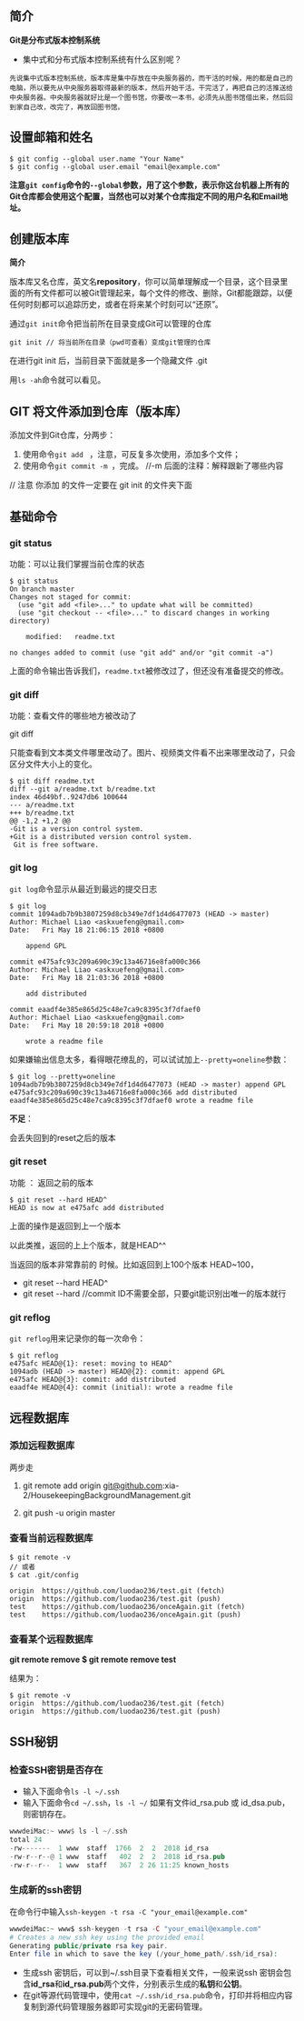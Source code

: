 ## 简介

**Git是分布式版本控制系统**

- 集中式和分布式版本控制系统有什么区别呢？

```
先说集中式版本控制系统，版本库是集中存放在中央服务器的，而干活的时候，用的都是自己的电脑，所以要先从中央服务器取得最新的版本，然后开始干活，干完活了，再把自己的活推送给中央服务器。中央服务器就好比是一个图书馆，你要改一本书，必须先从图书馆借出来，然后回到家自己改，改完了，再放回图书馆。
```

## 设置邮箱和姓名

```git
$ git config --global user.name "Your Name"
$ git config --global user.email "email@example.com"
```

**注意`git config`命令的`--global`参数，用了这个参数，表示你这台机器上所有的Git仓库都会使用这个配置，当然也可以对某个仓库指定不同的用户名和Email地址。**

## 创建版本库

 **简介**

版本库又名仓库，英文名**repository**，你可以简单理解成一个目录，这个目录里面的所有文件都可以被Git管理起来，每个文件的修改、删除，Git都能跟踪，以便任何时刻都可以追踪历史，或者在将来某个时刻可以“还原”。

通过`git init`命令把当前所在目录变成Git可以管理的仓库

```
git init // 将当前所在目录（pwd可查看）变成git管理的仓库
```

在进行git init 后，当前目录下面就是多一个隐藏文件 .git 

 用`ls -ah`命令就可以看见。

## GIT 将文件添加到仓库（版本库）

添加文件到Git仓库，分两步：

1. 使用命令`git add ` <fileName>，注意，可反复多次使用，添加多个文件；
2. 使用命令`git commit -m `，完成。  //-m 后面的注释：解释跟新了哪些内容

 // 注意 你添加 的文件一定要在 git init 的文件夹下面

## 基础命令

### git status 

功能：可以让我们掌握当前仓库的状态

```
$ git status
On branch master
Changes not staged for commit:
  (use "git add <file>..." to update what will be committed)
  (use "git checkout -- <file>..." to discard changes in working directory)

	modified:   readme.txt

no changes added to commit (use "git add" and/or "git commit -a")
```

上面的命令输出告诉我们，`readme.txt`被修改过了，但还没有准备提交的修改。

### git diff

功能：查看文件的哪些地方被改动了

git diff <fileName>

只能查看到文本类文件哪里改动了。图片、视频类文件看不出来哪里改动了，只会区分文件大小上的变化。

```
$ git diff readme.txt 
diff --git a/readme.txt b/readme.txt
index 46d49bf..9247db6 100644
--- a/readme.txt
+++ b/readme.txt
@@ -1,2 +1,2 @@
-Git is a version control system.
+Git is a distributed version control system.
 Git is free software.
```

### git log

`git log`命令显示从最近到最远的提交日志

```
$ git log
commit 1094adb7b9b3807259d8cb349e7df1d4d6477073 (HEAD -> master)
Author: Michael Liao <askxuefeng@gmail.com>
Date:   Fri May 18 21:06:15 2018 +0800

    append GPL

commit e475afc93c209a690c39c13a46716e8fa000c366
Author: Michael Liao <askxuefeng@gmail.com>
Date:   Fri May 18 21:03:36 2018 +0800

    add distributed

commit eaadf4e385e865d25c48e7ca9c8395c3f7dfaef0
Author: Michael Liao <askxuefeng@gmail.com>
Date:   Fri May 18 20:59:18 2018 +0800

    wrote a readme file
```

如果嫌输出信息太多，看得眼花缭乱的，可以试试加上`--pretty=oneline`参数：

```
$ git log --pretty=oneline
1094adb7b9b3807259d8cb349e7df1d4d6477073 (HEAD -> master) append GPL
e475afc93c209a690c39c13a46716e8fa000c366 add distributed
eaadf4e385e865d25c48e7ca9c8395c3f7dfaef0 wrote a readme file
```

**不足**：

会丢失回到的reset之后的版本

### git reset

功能 ： 返回之前的版本

```
$ git reset --hard HEAD^
HEAD is now at e475afc add distributed
```

上面的操作是返回到上一个版本

以此类推，返回的上上个版本，就是HEAD^^

当返回的版本非常靠前的 时候。比如返回到上100个版本 HEAD~100，

- git reset --hard HEAD^
- git reset --hard <commit ID>  //commit ID不需要全部，只要git能识别出唯一的版本就行

### git reflog

`git reflog`用来记录你的每一次命令：

```
$ git reflog
e475afc HEAD@{1}: reset: moving to HEAD^
1094adb (HEAD -> master) HEAD@{2}: commit: append GPL
e475afc HEAD@{3}: commit: add distributed
eaadf4e HEAD@{4}: commit (initial): wrote a readme file
```

## 远程数据库

### 添加远程数据库

两步走

1. git remote add origin git@github.com:xia-2/HousekeepingBackgroundManagement.git

2. git push -u origin master

### 查看当前远程数据库

```
$ git remote -v   
// 或者
$ cat .git/config
```

```
origin  https://github.com/luodao236/test.git (fetch)
origin  https://github.com/luodao236/test.git (push)
test    https://github.com/luodao236/onceAgain.git (fetch)
test    https://github.com/luodao236/onceAgain.git (push)
```



### 查看某个远程数据库

**git remote remove <name>**
**$ git remote remove test**

结果为：

```
$ git remote -v
origin  https://github.com/luodao236/test.git (fetch)
origin  https://github.com/luodao236/test.git (push)
```



## SSH秘钥

### 检查SSH密钥是否存在

- 输入下面命令`ls -l ~/.ssh`
- 输入下面命令`cd ~/.ssh`，`ls -l ~/`
   如果有文件id_rsa.pub 或 id_dsa.pub，则密钥存在。



```rust
wwwdeiMac:~ www$ ls -l ~/.ssh
total 24
-rw-------  1 www  staff  1766  2  2  2018 id_rsa
-rw-r--r--@ 1 www  staff   402  2  2  2018 id_rsa.pub
-rw-r--r--  1 www  staff   367  2 26 11:25 known_hosts
```

### 生成新的ssh密钥

在命令行中输入`ssh-keygen -t rsa -C "your_email@example.com"`

```php
wwwdeiMac:~ www$ ssh-keygen -t rsa -C "your_email@example.com"
# Creates a new ssh key using the provided email
Generating public/private rsa key pair.
Enter file in which to save the key (/your_home_path/.ssh/id_rsa):
```

- 生成ssh 密钥后，可以到~/.ssh目录下查看相关文件，一般来说ssh 密钥会包含**id_rsa**和**id_rsa.pub**两个文件，分别表示生成的**私钥**和**公钥**。
- 在git等源代码管理中，使用`cat ~/.ssh/id_rsa.pub`命令，打印并将相应内容复制到源代码管理服务器即可实现git的无密码管理。



